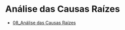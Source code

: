 # Análise das Causas Raízes


 - [08_Análise das Causas Raízes](https://github.com/rnataoliveira/OPE/blob/master/Arquivos/08%20-%20An%C3%A1lise%20das%20causas%20raizes.pdf)